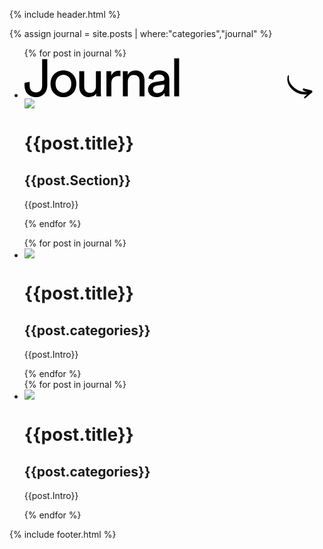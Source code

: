 {% include header.html %}

{% assign journal = site.posts | where:"categories","journal" %}

<ul class="som-news-featured">
{% for post in journal %}
    <li class="som-news flex som-panel scroller book beige">
      <a href="{{post.url}}"></a>
      <div class="som-news-image">
        <div class="som-page-title-news">
        <svg width="461" height="64" viewBox="0 0 461 64" xmlns="http://www.w3.org/2000/svg"><g fill="#000" fill-rule="evenodd"><path d="M450.007 63.106c2.985-2.55 5.958-5.114 8.936-7.672.194-.167.387-.385.616-.452 1.28-.379.8-1.47.88-2.294.082-.852-.495-1.205-1.25-1.37-.71-.156-1.402-.402-2.107-.586-3.312-.868-6.618-1.766-9.945-2.573-1.12-.272-1.728.392-1.74 1.572-.012 1.439 1.054 1.897 2.065 2.296 1.294.512 2.649.864 3.977 1.284-.01.051-.02.102-.032.152-.205.015-.41.037-.617.046-7.638.336-14.236-2.465-19.94-7.371-5.264-4.527-8.724-10.094-7.854-17.58.062-.534-.094-1.094-.159-1.744-1.234.528-1.738 1.39-1.961 2.528-1.054 5.365-.077 10.262 2.831 14.896 4.921 7.839 16.391 15.24 28.623 13.247-.51.431-.916.74-1.282 1.092-1.185 1.136-2.414 2.234-3.494 3.466-.306.35-.164 1.109-.227 1.68.532.028 1.084.152 1.593.053.391-.076.763-.393 1.087-.67"/><path d="M0 39.228l8.232-1.848v5.628c0 3.976.952 6.874 2.856 8.694 1.904 1.82 4.368 2.73 7.392 2.73s5.404-.938 7.14-2.814c1.736-1.876 2.604-4.55 2.604-8.022V1.26h8.232v41.748c0 2.632-.406 5.096-1.218 7.392-.812 2.296-2.002 4.312-3.57 6.048-1.568 1.736-3.458 3.108-5.67 4.116-2.212 1.008-4.69 1.512-7.434 1.512-2.912 0-5.516-.448-7.812-1.344-2.296-.896-4.242-2.184-5.838-3.864-1.596-1.68-2.814-3.682-3.654-6.006C.42 48.538 0 45.948 0 43.092v-3.864zM62.262 55.02c1.68 0 3.276-.308 4.788-.924 1.512-.616 2.856-1.54 4.032-2.772 1.176-1.232 2.1-2.744 2.772-4.536.672-1.792 1.008-3.864 1.008-6.216 0-2.352-.336-4.41-1.008-6.174-.672-1.764-1.596-3.262-2.772-4.494-1.176-1.232-2.52-2.156-4.032-2.772a12.568 12.568 0 00-4.788-.924c-1.68 0-3.276.308-4.788.924-1.512.616-2.856 1.54-4.032 2.772-1.176 1.232-2.1 2.73-2.772 4.494-.672 1.764-1.008 3.822-1.008 6.174 0 2.352.336 4.424 1.008 6.216.672 1.792 1.596 3.304 2.772 4.536 1.176 1.232 2.52 2.156 4.032 2.772 1.512.616 3.108.924 4.788.924zm0-35.868c3.024 0 5.796.546 8.316 1.638 2.52 1.092 4.704 2.59 6.552 4.494 1.848 1.904 3.276 4.158 4.284 6.762 1.008 2.604 1.512 5.446 1.512 8.526s-.504 5.936-1.512 8.568c-1.008 2.632-2.436 4.9-4.284 6.804-1.848 1.904-4.032 3.402-6.552 4.494-2.52 1.092-5.292 1.638-8.316 1.638-3.024 0-5.796-.546-8.316-1.638-2.52-1.092-4.704-2.59-6.552-4.494-1.848-1.904-3.276-4.172-4.284-6.804-1.008-2.632-1.512-5.488-1.512-8.568 0-3.08.504-5.922 1.512-8.526s2.436-4.858 4.284-6.762c1.848-1.904 4.032-3.402 6.552-4.494 2.52-1.092 5.292-1.638 8.316-1.638zm52.433 36.792c-1.12 2.128-2.8 3.682-5.04 4.662s-4.536 1.47-6.888 1.47c-2.352 0-4.466-.42-6.342-1.26-1.876-.84-3.458-1.988-4.746-3.444-1.288-1.456-2.282-3.164-2.982-5.124-.7-1.96-1.05-4.088-1.05-6.384V20.412h7.896v24.276c0 1.4.168 2.73.504 3.99.336 1.26.868 2.366 1.596 3.318.728.952 1.666 1.708 2.814 2.268 1.148.56 2.562.84 4.242.84 3.192 0 5.586-.952 7.182-2.856s2.394-4.396 2.394-7.476v-24.36h7.896V53.34c0 1.624.042 3.094.126 4.41.084 1.316.182 2.338.294 3.066h-7.56c-.112-.448-.196-1.162-.252-2.142-.056-.98-.084-1.89-.084-2.73zm38.826-27.552a24.342 24.342 0 00-3.444-.252c-3.304 0-5.978.966-8.022 2.898-2.044 1.932-3.066 5.11-3.066 9.534v20.244h-7.896V20.412h7.728v7.056c.728-1.568 1.582-2.842 2.562-3.822.98-.98 2.002-1.764 3.066-2.352a11.354 11.354 0 013.276-1.218 16.294 16.294 0 013.192-.336c.56 0 1.078.028 1.554.084.476.056.826.112 1.05.168v8.4zm11.777 32.424h-7.896V20.412h7.728v5.796c1.456-2.52 3.304-4.312 5.544-5.376 2.24-1.064 4.536-1.596 6.888-1.596 2.408 0 4.522.406 6.342 1.218 1.82.812 3.332 1.932 4.536 3.36 1.204 1.428 2.1 3.122 2.688 5.082.588 1.96.882 4.06.882 6.3v25.62h-7.896V36.54c0-1.4-.154-2.716-.462-3.948-.308-1.232-.84-2.31-1.596-3.234-.756-.924-1.736-1.652-2.94-2.184-1.204-.532-2.674-.798-4.41-.798-1.568 0-2.94.294-4.116.882a8.466 8.466 0 00-2.94 2.394c-.784 1.008-1.372 2.184-1.764 3.528a15.229 15.229 0 00-.588 4.284v23.352zm32.274-10.836c0-1.792.308-3.402.924-4.83.616-1.428 1.47-2.646 2.562-3.654 1.092-1.008 2.394-1.82 3.906-2.436a22.267 22.267 0 014.872-1.344l10.92-1.596c1.232-.168 2.058-.532 2.478-1.092.42-.56.63-1.204.63-1.932 0-1.96-.686-3.654-2.058-5.082-1.372-1.428-3.598-2.142-6.678-2.142-2.8 0-4.956.77-6.468 2.31-1.512 1.54-2.408 3.486-2.688 5.838l-7.56-1.764a13.863 13.863 0 011.722-5.292 14.16 14.16 0 013.57-4.158c1.456-1.148 3.15-2.044 5.082-2.688 1.932-.644 3.99-.966 6.174-.966 3.024 0 5.6.406 7.728 1.218 2.128.812 3.864 1.89 5.208 3.234a12.16 12.16 0 012.94 4.704 17.19 17.19 0 01.924 5.628V54.18c0 1.792.056 3.22.168 4.284.112 1.064.224 1.848.336 2.352h-7.728c-.112-.504-.21-1.176-.294-2.016-.084-.84-.126-1.988-.126-3.444-.448.728-1.036 1.484-1.764 2.268-.728.784-1.624 1.512-2.688 2.184-1.064.672-2.31 1.218-3.738 1.638-1.428.42-3.038.63-4.83.63-2.072 0-3.934-.336-5.586-1.008-1.652-.672-3.066-1.554-4.242-2.646a11.53 11.53 0 01-2.73-3.822 11.295 11.295 0 01-.966-4.62zm14.616 5.46c1.624 0 3.15-.21 4.578-.63 1.428-.42 2.66-1.092 3.696-2.016 1.036-.924 1.862-2.156 2.478-3.696.616-1.54.924-3.402.924-5.586v-1.848l-12.348 1.848c-1.68.28-3.08.91-4.2 1.89-1.12.98-1.68 2.366-1.68 4.158 0 1.512.588 2.87 1.764 4.074 1.176 1.204 2.772 1.806 4.788 1.806zm27.318 5.376V0h7.896v60.816h-7.896z" fill-rule="nonzero"/></g></svg>
        </div>
        <img src="{{post.Image}}">
      </div>
      <div class="som-news-info-wrapper">
        <div class="som-scroll-text right">
          <h1>{{post.title}}</h1>
          <h2 class="courier">{{post.Section}}</h2>
          <p>{{post.Intro}}</p>
        </div>
      </div>
    </li>
{% endfor %}
</ul>

<ul class="som-news-normal flex">
  <div class="som-news-half">
{% for post in journal %}
    <li class="som-news som-panel scroller book beige">
      <a href="{{post.url}}"></a>
      <div class="som-news-image">
        <img src="{{post.Image}}">
      </div>
      <div class="som-news-info-wrapper som-scroll-text right">
        <h1>{{post.title}}</h1>
        <h2 class="courier">{{post.categories}}</h2>
        <p>{{post.Intro}}</p>
      </div>
    </li>
{% endfor %}
</div>
  <div class="som-news-grid">
  {% for post in journal %}
      <li class="som-news som-panel scroller book beige">
        <a href="{{post.url}}"></a>
        <div class="som-news-image">
          <img src="{{post.Image}}">
        </div>
        <div class="som-news-info-wrapper som-scroll-text right">
          <h1>{{post.title}}</h1>
          <h2 class="courier">{{post.categories}}</h2>
          <p>{{post.Intro}}</p>
        </div>
      </li>
  {% endfor %}
  </div>
</ul>

{% include footer.html %}
